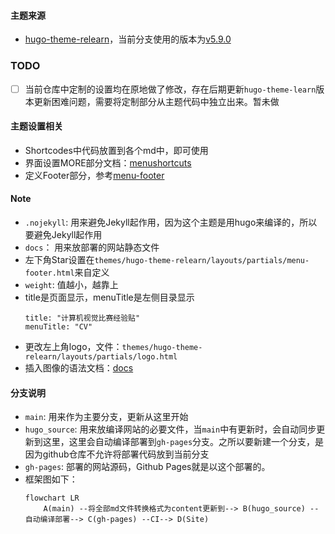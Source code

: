 #### 主题来源
- [hugo-theme-relearn](https://mcshelby.github.io/hugo-theme-relearn)，当前分支使用的版本为[v5.9.0](https://mcshelby.github.io/hugo-theme-relearn/basics/migration/#590-2022-12-23)

### TODO
- [ ] 当前仓库中定制的设置均在原地做了修改，存在后期更新`hugo-theme-learn`版本更新困难问题，需要将定制部分从主题代码中独立出来。暂未做

#### 主题设置相关
- Shortcodes中代码放置到各个md中，即可使用
- 界面设置MORE部分文档：[menushortcuts](https://mcshelby.github.io/hugo-theme-relearn/cont/menushortcuts/index.html)
- 定义Footer部分，参考[menu-footer](./themes/hugo-theme-relearn/exampleSite/layouts/partials/menu-footer.html)

#### Note
- `.nojekyll`: 用来避免Jekyll起作用，因为这个主题是用hugo来编译的，所以要避免Jekyll起作用
- `docs`： 用来放部署的网站静态文件
- 左下角Star设置在`themes/hugo-theme-relearn/layouts/partials/menu-footer.html`来自定义
- `weight`: 值越小，越靠上
- title是页面显示，menuTitle是左侧目录显示
    ```text
    title: "计算机视觉比赛经验贴"
    menuTitle: "CV"
    ```
- 更改左上角logo，文件：`themes/hugo-theme-relearn/layouts/partials/logo.html`
- 插入图像的语法文档：[docs](https://mcshelby.github.io/hugo-theme-relearn/cont/markdown/index.html)

#### 分支说明
- `main`: 用来作为主要分支，更新从这里开始
- `hugo_source`: 用来放编译网站的必要文件，当`main`中有更新时，会自动同步更新到这里，这里会自动编译部署到`gh-pages`分支。之所以要新建一个分支，是因为github仓库不允许将部署代码放到当前分支
- `gh-pages`: 部署的网站源码，Github Pages就是以这个部署的。
- 框架图如下：
    ```mermaid
    flowchart LR
        A(main) --将全部md文件转换格式为content更新到--> B(hugo_source) --自动编译部署--> C(gh-pages) --CI--> D(Site)
    ```
